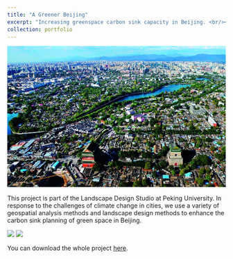 ```yaml
---
title: "A Greener Beijing"
excerpt: "Increasing greenspace carbon sink capacity in Beijing. <br/><img src='/images/greener_beijing.png'>"
collection: portfolio
---
```


<img src='/images/greener_beijing.png'>

This project is part of the Landscape Design Studio at Peking University. In response to the challenges of climate change in cities, we use a variety of geospatial analysis methods and landscape design methods to enhance the carbon sink planning of green space in Beijing.

<img src='/images/greener_beijing_1.png'>

<img src='/images/greener_beijing_2.png'>

You can download the whole project [here](#).
